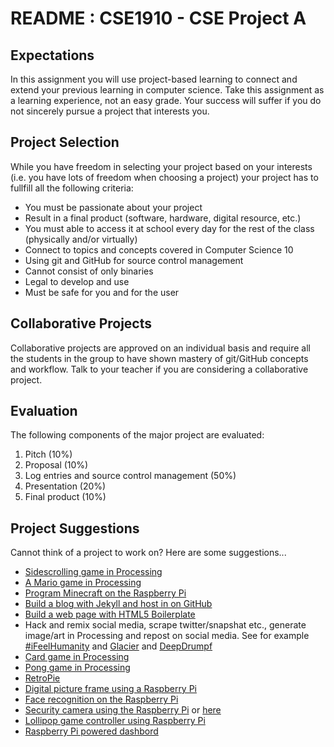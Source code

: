 # README : CSE1910 - CSE Project A

## Expectations
In this assignment you will use project-based learning to connect and extend your previous learning in computer science. Take this assignment as a learning experience, not an easy grade. Your success will suffer if you do not sincerely pursue a project that interests you.

## Project Selection
While you have freedom in selecting your project based on your interests (i.e. you have lots of freedom when choosing a project) your project has to fullfill all the following criteria:

* You must be passionate about your project
* Result in a final product (software, hardware, digital resource, etc.) 
* You must able to access it at school every day for the rest of the class (physically and/or virtually)
* Connect to topics and concepts covered in Computer Science 10
* Using git and GitHub for source control management
* Cannot consist of only binaries
* Legal to develop and use 
* Must be safe for you and for the user

## Collaborative Projects
Collaborative projects are approved on an individual basis and require all the students in the group to have shown mastery of git/GitHub concepts and workflow. Talk to your teacher if you are considering a collaborative project.

## Evaluation
The following components of the major project are evaluated:

1. Pitch (10%)
2. Proposal (10%)
3. Log entries and source control management (50%)
4. Presentation (20%)
5. Final product (10%)

## Project Suggestions
Cannot think of a project to work on? Here are some suggestions...

* [Sidescrolling game in Processing](https://www.khanacademy.org/computing/computer-programming/programming-games-visualizations/side-scroller/a/intro-to-hoppy-beaver)
* [A Mario game in Processing](http://processingjs.nihongoresources.com/test/PjsGameEngine/docs/tutorial/mario.html)
* [Program Minecraft on the Raspberry Pi](https://www.raspberrypi.org/learning/getting-started-with-minecraft-pi/)
* [Build a blog with Jekyll and host in on GitHub](https://jekyllrb.com/)
* [Build a web page with HTML5 Boilerplate](https://html5boilerplate.com/)
* Hack and remix social media, scrape twitter/snapshat etc., generate image/art in Processing and repost on social media. See for example [#iFeelHumanity](https://github.com/mariopineda/iFeelHumanity) and [Glacier](http://www.stfj.net/index2.php?year=2016&project=art/2016/Glaciers) and [DeepDrumpf](https://www.gofundme.com/deepdrumpf)
* [Card game in Processing](https://youtu.be/-AVKKQn9QfA)
* [Pong game in Processing](https://youtu.be/SsZmuEEHcbU?list=PLf5zPS-STiK8JoDStTZFnYsjoJ61Ssa4I)
* [RetroPie](https://retropie.org.uk/)
* [Digital picture frame using a Raspberry Pi](http://lifehacker.com/build-a-smarter-digital-photo-frame-with-a-raspberry-pi-1495565726)
* [Face recognition on the Raspberry Pi](https://www.raspberrypi.org/blog/facial-recognition-opencv-on-the-camera-board/)
* [Security camera using the Raspberry Pi](http://www.codeproject.com/Articles/665518/Raspberry-Pi-as-low-cost-HD-surveillance-camera) or [here](https://docs.particle.io/tutorials/projects/particle-pi-security-camera/)
* [Lollipop game controller using Raspberry Pi](https://www.raspberrypi.org/blog/pi-powered-wonder-pop-controller/)
* [Raspberry Pi powered dashbord](https://www.initialstate.com/)
